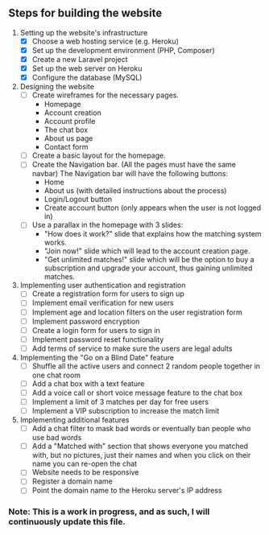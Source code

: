 ## Steps for building the website

1. Setting up the website's infrastructure
    - [x] Choose a web hosting service (e.g. Heroku)
    - [x] Set up the development environment (PHP, Composer)
    - [x] Create a new Laravel project
    - [x] Set up the web server on Heroku
    - [x] Configure the database (MySQL)

2. Designing the website
    - [ ] Create wireframes for the necessary pages.
        * Homepage
        * Account creation
        * Account profile
        * The chat box
        * About us page
        * Contact form
    - [ ] Create a basic layout for the homepage.
    - [ ] Create the Navigation bar. (All the pages must have the same navbar) The Navigation bar will have the
      following buttons:
        * Home
        * About us (with detailed instructions about the process)
        * Login/Logout button
        * Create account button (only appears when the user is not logged in)
    - [ ] Use a parallax in the homepage with 3 slides:
        * "How does it work?" slide that explains how the matching system works.
        * "Join now!" slide which will lead to the account creation page.
        * "Get unlimited matches!" slide which will be the option to buy a subscription and upgrade your
          account, thus
          gaining unlimited matches.

3. Implementing user authentication and registration
    - [ ] Create a registration form for users to sign up
    - [ ] Implement email verification for new users
    - [ ] Implement age and location filters on the user registration form
    - [ ] Implement password encryption
    - [ ] Create a login form for users to sign in
    - [ ] Implement password reset functionality
    - [ ] Add terms of service to make sure the users are legal adults

4. Implementing the "Go on a Blind Date" feature
    - [ ] Shuffle all the active users and connect 2 random people together in one chat room
    - [ ] Add a chat box with a text feature
    - [ ] Add a voice call or short voice message feature to the chat box
    - [ ] Implement a limit of 3 matches per day for free users
    - [ ] Implement a VIP subscription to increase the match limit

5. Implementing additional features
    - [ ] Add a chat filter to mask bad words or eventually ban people who use bad words
    - [ ] Add a "Matched with" section that shows everyone you matched with, but no pictures, just their names and when
      you click on their name you can re-open the chat
    - [ ] Website needs to be responsive
    - [ ] Register a domain name
    - [ ] Point the domain name to the Heroku server's IP address

### Note: This is a work in progress, and as such, I will continuously update this file.